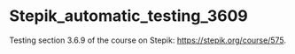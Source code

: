 # Stepik_automatic_testing_3609
Testing section 3.6.9 of the course on Stepik: https://stepik.org/course/575.
